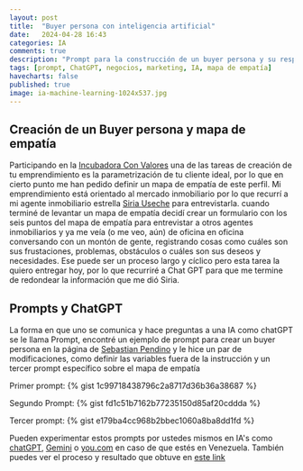 ```yaml
---
layout: post
title:  "Buyer persona con inteligencia artificial"
date:   2024-04-28 16:43
categories: IA
comments: true
description: "Prompt para la construcción de un buyer persona y su respectivo mapa de empatía"
tags: [prompt, ChatGPT, negocios, marketing, IA, mapa de empatía]
havecharts: false
published: true
image: ia-machine-learning-1024x537.jpg
---
```



## Creación de un Buyer persona y mapa de empatía
Participando en la [Incubadora Con Valores][incubadoraconvalores] una de las tareas de creación de tu emprendimiento es la parametrización de tu cliente ideal, por lo que en cierto punto me han pedido definir un mapa de empatía de este perfil. Mi emprendimiento está orientado al mercado inmobiliario por lo que recurrí a mi agente inmobiliario estrella [Siria Useche][siria.remax] para entrevistarla. cuando terminé de levantar un mapa de empatía decidí crear un formulario con los seis puntos del mapa de empatía para entrevistar a otros agentes inmobiliarios y ya me veía (o me veo, aún) de oficina en oficina conversando con un montón de gente, registrando cosas como cuáles son sus frustaciones, problemas, obstáculos o cuáles son sus deseos y necesidades. Ese puede ser un proceso largo y cíclico pero esta tarea la quiero entregar hoy, por lo que recurriré a Chat GPT para que me termine de redondear la información que me dió Siria.

## Prompts y ChatGPT
La forma en que uno se comunica y hace preguntas a una IA como chatGPT se le llama Prompt, encontré un ejemplo de prompt para crear un buyer persona en la página de [Sebastian Pendino][sebastianpendino] y le hice un par de modificaciones, como definir las variables fuera de la instrucción y un tercer prompt específico sobre el mapa de empatía

Primer prompt:
{% gist 1c99718438796c2a8717d36b36a38687 %}

Segundo Prompt:
{% gist fd1c51b7162b77235150d85af20cddda %}

Tercer prompt:
{% gist e179ba4cc968b2bbec1060a8ba8dd1fd %}

Pueden experimentar estos prompts por ustedes mismos en IA's como [chatGPT][chatgpt], [Gemini][gemini] o [you.com][youcom] en caso de que estés en Venezuela. También puedes ver el proceso y resultado que obtuve en [este link][promptresultado]


[siria.remax]: https://www.instagram.com/siria.remax/
[sebastianpendino]: https://sebastianpendino.com/buyer-persona-con-inteligencia-artificial/
[incubadoraconvalores]: https://incubadoraconvalores.org
[promptresultado]: https://chat.openai.com/share/10637ca3-f869-4588-ba55-7f9a353e7d83
[chatgpt]: https://chat.openai.com/
[gemini]: https://gemini.google.com/app
[youcom]: https://you.com